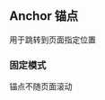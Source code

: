 <div class="demo-header">
<p class="overviewicon">
  <span class="wapi-business-anchor" />
</p>

## Anchor 锚点

<nova-uxlink widget-name="Anchor"></nova-uxlink>

用于跳转到页面指定位置

</div>

### 固定模式

锚点不随页面滚动

<nova-demo-view link="anchor/is-affix"></nova-demo-view>

<br>

<nova-attributes link="anchor"></nova-attributes>
